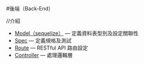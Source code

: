 #後端（Back-End）

//介紹

* [Model（sequelize）](Example/Back-End/Model.md) — 定義資料表型別及設定關聯性
* [Spec](Example/Back-End/Spec.md) — 定義規格及測試
* [Route](Example/Back-End/Route.md) — RESTful API 路由設定
* [Controller](Example/Back-End/Controller.md) — 處理邏輯層
